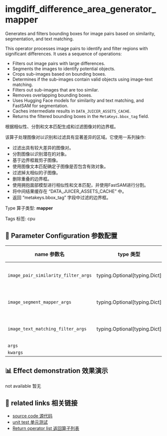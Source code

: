 # imgdiff_difference_area_generator_mapper

Generates and filters bounding boxes for image pairs based on similarity, segmentation, and text matching.

This operator processes image pairs to identify and filter regions with significant differences. It uses a sequence of operations:
- Filters out image pairs with large differences.
- Segments the images to identify potential objects.
- Crops sub-images based on bounding boxes.
- Determines if the sub-images contain valid objects using image-text matching.
- Filters out sub-images that are too similar.
- Removes overlapping bounding boxes.
- Uses Hugging Face models for similarity and text matching, and FastSAM for segmentation.
- Caches intermediate results in `DATA_JUICER_ASSETS_CACHE`.
- Returns the filtered bounding boxes in the `MetaKeys.bbox_tag` field.

根据相似性、分割和文本匹配生成和过滤图像对的边界框。

该算子处理图像对以识别和过滤具有显著差异的区域。它使用一系列操作:
- 过滤出具有较大差异的图像对。
- 分割图像以识别潜在的对象。
- 基于边界框裁剪子图像。
- 使用图像文本匹配确定子图像是否包含有效对象。
- 过滤掉太相似的子图像。
- 删除重叠的边界框。
- 使用拥抱面部模型进行相似性和文本匹配，并使用FastSAM进行分割。
- 将中间结果缓存在 “DATA_JUICER_ASSETS_CACHE” 中。
- 返回 “metakeys.bbox_tag” 字段中过滤的边界框。

Type 算子类型: **mapper**

Tags 标签: cpu

## 🔧 Parameter Configuration 参数配置
| name 参数名 | type 类型 | default 默认值 | desc 说明 |
|--------|------|--------|------|
| `image_pair_similarity_filter_args` | typing.Optional[typing.Dict] | `{}` | Arguments for image pair similarity filter. |
| `image_segment_mapper_args` | typing.Optional[typing.Dict] | `{}` | Arguments for image segmentation mapper. |
| `image_text_matching_filter_args` | typing.Optional[typing.Dict] | `{}` | Arguments for image-text matching filter. |
| `args` |  | `''` |  |
| `kwargs` |  | `''` |  |

## 📊 Effect demonstration 效果演示
not available 暂无

## 🔗 related links 相关链接
- [source code 源代码](../../../data_juicer/ops/mapper/imgdiff_difference_area_generator_mapper.py)
- [unit test 单元测试](../../../tests/ops/mapper/test_imgdiff_difference_area_generator_mapper.py)
- [Return operator list 返回算子列表](../../Operators.md)